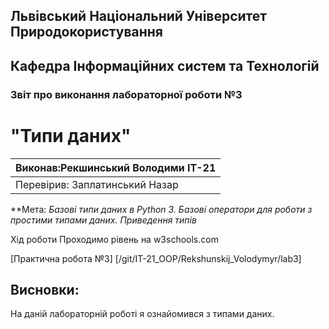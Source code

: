 ## Львівський Національний Університет Природокористування
## Кафедра Інформаційних систем та Технологій



### Звіт про виконання лабораторної роботи №3
# "Типи даних"



| Виконав:Рекшинський Володими ІТ-21 |
|----------------------------------------------|
| Перевірив: Заплатинський Назар              |




**Мета: *Базові типи даних в Python 3.
Базові оператори для роботи з простими типами даних. Приведення типів*


Хід роботи
Проходимо рівень на w3schools.com

[Практична робота №3] [/git/IT-21_OOP/Rekshunskij_Volodymyr/lab3]

## Висновки: 

На даній лабораторній роботі я ознайомився з типами даних.